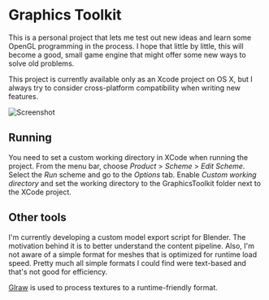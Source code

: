 # Graphics Toolkit

This is a personal project that lets me test out new ideas and learn some OpenGL
programming in the process. I hope that little by little, this will become a
good, small game engine that might offer some new ways to solve old problems.

This project is currently available only as an Xcode project on OS X, but I
always try to consider cross-platform compatibility when writing new features.

![Screenshot](http://aleksigron.com/s/graphics-toolkit_2015-09-04_21.16.44.png)

## Running
You need to set a custom working directory in XCode when running the project.
From the menu bar, choose _Product_ > _Scheme_ > _Edit Scheme_. Select the _Run_
scheme and go to the _Options_ tab. Enable _Custom working directory_ and set
the working directory to the GraphicsToolkit folder next to the XCode project.

## Other tools
I'm currently developing a custom model export script for Blender. The
motivation behind it is to better understand the content pipeline. Also, I'm not
aware of a simple format for meshes that is optimized for runtime load speed.
Pretty much all simple formats I could find were text-based and that's not good
for efficiency.

[Glraw](https://github.com/cginternals/glraw) is used to process
textures to a runtime-friendly format.
